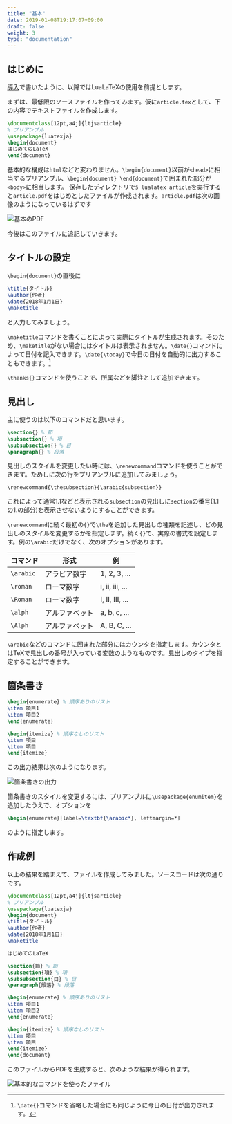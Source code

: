 ```yaml
---
title: "基本"
date: 2019-01-08T19:17:07+09:00
draft: false
weight: 3
type: "documentation"
---
```

## はじめに

[導入](/latex/introduction/)で書いたように、以降ではLuaLaTeXの使用を前提とします。

まずは、最低限のソースファイルを作ってみます。仮に`article.tex`として、下の内容でテキストファイルを作成します。

```latex
\documentclass[12pt,a4j]{ltjsarticle}
% プリアンブル
\usepackage{luatexja}
\begin{document}
はじめてのLaTeX
\end{document}
```
基本的な構成は`html`などと変わりません。`\begin{document}`以前が`<head>`に相当するプリアンブル、`\begin{document} \end{document}`で囲まれた部分が`<body>`に相当します。
保存したディレクトリで`$ lualatex article`を実行すると`article.pdf`をはじめとしたファイルが作成されます。`article.pdf`は次の画像のようになっているはずです

![基本のPDF](basic-pdf.png)

今後はこのファイルに追記していきます。

## タイトルの設定

`\begin{document}`の直後に
```latex
\title{タイトル}
\author{作者}
\date{2018年1月1日}
\maketitle
```
と入力してみましょう。

`\maketitle`コマンドを書くことによって実際にタイトルが生成されます。そのため、`\maketitle`がない場合にはタイトルは表示されません。`\date{}`コマンドによって日付を記入できます。`\date{\today}`で今日の日付を自動的に出力することもできます。[^1]

`\thanks{}`コマンドを使うことで、所属などを脚注として追加できます。

## 見出し

主に使うのは以下のコマンドだと思います。

```latex
\section{} % 節
\subsection{} % 項
\subsubsection{} % 目
\paragraph{} % 段落
```

見出しのスタイルを変更したい時には、`\renewcommand`コマンドを使うことができます。ためしに次の行をプリアンブルに追加してみましょう。
```
\renewcommand{\thesubsection}{\arabic{subsection}}
```
これによって通常1.1などと表示される`subsection`の見出しに`section`の番号(1.1の1.の部分)を表示させないようにすることができます。

`\renewcommand`に続く最初の`{}`で`\the`を追加した見出しの種類を記述し、どの見出しのスタイルを変更するかを指定します。続く`{}`で、実際の書式を設定します。例の`\arabic`だけでなく、次のオプションがあります。

|コマンド|形式|例|
|---|---|---|
|`\arabic`|アラビア数字|1, 2, 3, ...|
|`\roman`|ローマ数字|ⅰ, ⅱ, ⅲ, ...|
|`\Roman`|ローマ数字|Ⅰ, Ⅱ, Ⅲ, ...|
|`\alph`|アルファベット|a, b, c, ...|
|`\Alph`|アルファベット|A, B, C, ...|

`\arabic`などのコマンドに囲まれた部分にはカウンタを指定します。カウンタとはTeXで見出しの番号が入っている変数のようなものです。見出しのタイプを指定することができます。

## 箇条書き

```latex
\begin{enumerate} % 順序ありのリスト
\item 項目1
\item 項目2
\end{enumerate}

\begin{itemize} % 順序なしのリスト
\item 項目
\item 項目
\end{itemize}
```

この出力結果は次のようになります。

![箇条書きの出力](list-output.png)

箇条書きのスタイルを変更するには、プリアンブルに`\usepackage{enumitem}`を追加したうえで、オプションを
```latex
\begin{enumerate}[label=\textbf{\arabic*}, leftmargin=*]
```
のように指定します。

## 作成例

以上の結果を踏まえて、ファイルを作成してみました。ソースコードは次の通りです。

```latex
\documentclass[12pt,a4j]{ltjsarticle}
% プリアンブル
\usepackage{luatexja}
\begin{document}
\title{タイトル}
\author{作者}
\date{2018年1月1日}
\maketitle

はじめてのLaTeX

\section{節} % 節
\subsection{項} % 項
\subsubsection{目} % 目
\paragraph{段落} % 段落

\begin{enumerate} % 順序ありのリスト
\item 項目1
\item 項目2
\end{enumerate}

\begin{itemize} % 順序なしのリスト
\item 項目
\item 項目
\end{itemize}
\end{document}
```
このファイルからPDFを生成すると、次のような結果が得られます。

![基本的なコマンドを使ったファイル](basic-output.png)


[^1]: `\date{}`コマンドを省略した場合にも同じように今日の日付が出力されます。

